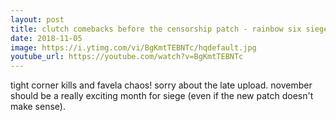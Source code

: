 ```yaml
---
layout: post
title: clutch comebacks before the censorship patch - rainbow six siege
date: 2018-11-05
image: https://i.ytimg.com/vi/BgKmtTEBNTc/hqdefault.jpg
youtube_url: https://youtube.com/watch?v=BgKmtTEBNTc
---
```


tight corner kills and favela chaos! sorry about the late upload. november should be a really exciting month for siege (even if the new patch doesn't make sense).
